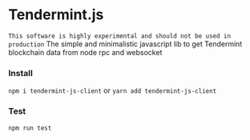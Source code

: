 # Tendermint.js
`This software is highly experimental and should not be used in production`
The simple and minimalistic javascript lib to get Tendermint blockchain data from node rpc and websocket

### Install
`npm i tendermint-js-client` or `yarn add tendermint-js-client`

### Test
`npm run test`